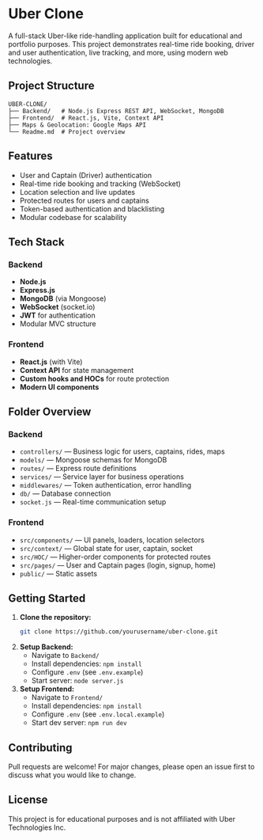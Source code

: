 # Uber Clone

A full-stack Uber-like ride-handling application built for educational and portfolio purposes. This project demonstrates real-time ride booking, driver and user authentication, live tracking, and more, using modern web technologies.

## Project Structure


```
UBER-CLONE/
├── Backend/   # Node.js Express REST API, WebSocket, MongoDB
├── Frontend/  # React.js, Vite, Context API
├── Maps & Geolocation: Google Maps API
└── Readme.md  # Project overview
```

## Features
- User and Captain (Driver) authentication
- Real-time ride booking and tracking (WebSocket)
- Location selection and live updates
- Protected routes for users and captains
- Token-based authentication and blacklisting
- Modular codebase for scalability

## Tech Stack

### Backend
- **Node.js**
- **Express.js**
- **MongoDB** (via Mongoose)
- **WebSocket** (socket.io)
- **JWT** for authentication
- Modular MVC structure

### Frontend
- **React.js** (with Vite)
- **Context API** for state management
- **Custom hooks and HOCs** for route protection
- **Modern UI components**

## Folder Overview

### Backend
- `controllers/` — Business logic for users, captains, rides, maps
- `models/` — Mongoose schemas for MongoDB
- `routes/` — Express route definitions
- `services/` — Service layer for business operations
- `middlewares/` — Token authentication, error handling
- `db/` — Database connection
- `socket.js` — Real-time communication setup

### Frontend
- `src/components/` — UI panels, loaders, location selectors
- `src/context/` — Global state for user, captain, socket
- `src/HOC/` — Higher-order components for protected routes
- `src/pages/` — User and Captain pages (login, signup, home)
- `public/` — Static assets

## Getting Started

1. **Clone the repository:**
	```sh
	git clone https://github.com/yourusername/uber-clone.git
	```
2. **Setup Backend:**
	- Navigate to `Backend/`
	- Install dependencies: `npm install`
	- Configure `.env` (see `.env.example`)
	- Start server: `node server.js`
3. **Setup Frontend:**
	- Navigate to `Frontend/`
	- Install dependencies: `npm install`
	- Configure `.env` (see `.env.local.example`)
	- Start dev server: `npm run dev`

## Contributing
Pull requests are welcome! For major changes, please open an issue first to discuss what you would like to change.

## License
This project is for educational purposes and is not affiliated with Uber Technologies Inc.
